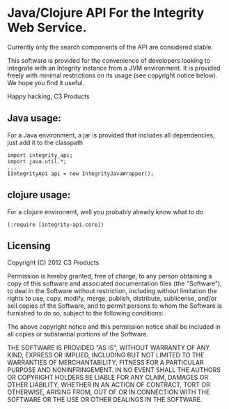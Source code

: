 # Java/Clojure API For the Integrity Web Service.
Currently only the search components of the API are considered stable.

This software is provided for the convenience of developers looking to
integrate with an Integrity instance from a JVM environment. It is
provided freely with minimal restrictions on its usage (see copyright notice below). We hope you find it useful.

Happy hacking,
C3 Products

## Java usage:
For a Java environment, a jar is provided that includes all
dependencies, just add it to the classpath

    import integrity_api;
    import java.util.*;
    ...
    IIntegrityApi api = new IntegrityJavaWrapper();
    
## clojure usage:
For a clojure environemt, well you probably already know what to do

    (:require [integrity-api.core])
 
## Licensing
 Copyright (C) 2012 C3 Products

 Permission is hereby granted, free of charge, to any person obtaining a
 copy of this software and associated documentation files (the "Software"),
 to deal in the Software without restriction, including without limitation
 the rights to use, copy, modify, merge, publish, distribute,
 sublicense, and/or sell copies of the Software, and to permit persons to
 whom the Software is furnished to do so,
 subject to the following conditions:

 The above copyright notice and this permission notice shall be included in
 all copies or substantial portions of the Software.

 THE SOFTWARE IS PROVIDED "AS IS", WITHOUT WARRANTY OF ANY KIND, EXPRESS OR
 IMPLIED, INCLUDING BUT NOT LIMITED TO THE WARRANTIES OF MERCHANTABILITY,
 FITNESS FOR A PARTICULAR PURPOSE AND NONINFRINGEMENT.
 IN NO EVENT SHALL THE AUTHORS OR COPYRIGHT HOLDERS BE LIABLE FOR ANY CLAIM,
 DAMAGES OR OTHER LIABILITY, WHETHER IN AN ACTION OF CONTRACT, TORT OR
 OTHERWISE, ARISING FROM, OUT OF OR IN CONNECTION WITH THE SOFTWARE OR THE
 USE OR OTHER DEALINGS IN THE SOFTWARE.

